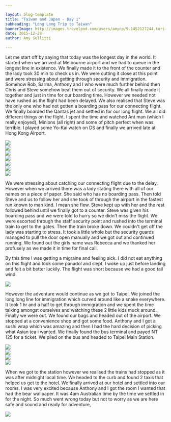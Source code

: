 ```yaml
---

layout: blog-template
title: "Taiwan and Japan - Day 1"
subHeading: "Long Long Trip to Taiwan"
bannerImage: http://images.travelpod.com/users/amynp/9.1452127244.tori-gate.jpg
date: 2015-12-28
author: Amy Sellitti

---
```

Let me start off by saying that today was the longest day in the world. It started when we arrived at Melbourne airport and we had to queue in the longest line in existence. We finally made it to the front of the counter and the lady took 30 min to check us in. We were cutting it close at this point and were stressing about getting through security and immigration. Somehow Rob, Sarma, Anthony and I who were much  further behind then Chris and Steve somehow beat them out of security. We all finally made it together and just in time for our boarding time. However we needed not have rushed as the flight had been delayed. We also realised that Steve was the only one who had not gotten a boarding pass for our connecting flight. We finally boarded the Qantas jet and settled in for our long flight. We all did different things on the flight. I spent the time and watched Ant man (which I really enjoyed), Minions (all right) and some of pitch perfect when was terrible. I played some Yo-Kai watch on DS and finally we arrived late at Hong Kong Airport. 

<div class="center-image"><img src="http://images.travelpod.com/users/amynp/9.1451385497.anth-and-steve-at-airport.jpg" /></div>
<div class="center-image"><img src="http://images.travelpod.com/users/amynp/9.1451385497.sarma-in-mid-eat.jpg" /></div>
<div class="center-image"><img src="http://images.travelpod.com/users/amynp/9.1451385497.group-shot-at-melbourne-airport.jpg" /></div>
<div class="center-image"><img src="http://images.travelpod.com/users/amynp/9.1451385497.group-shot-on-plane.jpg" /></div>
<div class="center-image"><img src="http://images.travelpod.com/users/amynp/9.1451385497.chris-on-plane.jpg" /></div>
<div class="center-image"><img src="http://images.travelpod.com/users/amynp/9.1451385497.anthony-on-plane.jpg" /></div>
<div class="center-image"><img src="http://images.travelpod.com/users/amynp/9.1451385497.what-the.jpg" /></div>

We were stressing about catching our connecting flight due to the delay. However when  we arrived there was a lady stating there with all of our names on a piece of paper. She said who has no boarding pass. Then told Steve and us to follow her and she took of through the airport in the fastest run known to man kind. I mean she flew. Steve kept up with her and the rest followed behind until we finally got to a counter. Steve was given his boarding pass and we were told to hurry so we didn't miss the flight. We were escorted through the staff security point and rushed into the terminal train to get to the gates. Then the train broke down. We couldn't get off the lady was starting to stress. It took a little whole but the security guards managed to pull the door open manually and we got out and continued running. We found out the girls name was Rebecca and we thanked her profusely as we made it in time for final call.

By this time I was getting a migraine and feeling sick. I did not eat anything on this flight and took some panadol and slept. I woke up just before landing and felt a bit better luckily. The flight was short because we had a good tail wind. 

<div class="center-image"><img src="http://images.travelpod.com/users/amynp/9.1451385497.sunset-over-hong-kong.jpg" /></div>

However the adventure would continue as we got to Taipei. We joined the long long line for immigration which curved around like a snake everywhere. It took 1 hr and a half to get through immigration and we spent the time talking amongst ourselves and watching these 2 little kids muck around. Finally we were out. We found our bags and headed out of the airport. We stopped at a convenience shop and got some food. Anthony and I got a sushi wrap which was amazing and then I had the hard decision of picking what Asian tea i wanted. We finally found the bus terminal and payed NT 125 for a ticket. We piled on the bus and headed to Taipei Main Station.  

<div class="center-image"><img src="http://images.travelpod.com/users/amynp/9.1451385497.first-food-stop.jpg" /></div>
<div class="center-image"><img src="http://images.travelpod.com/users/amynp/9.1451385497.late-dinner.jpg" /></div>
<div class="center-image"><img src="http://images.travelpod.com/users/amynp/9.1451385497.melon-bread-no-1.jpg" /></div>
<div class="center-image"><img src="http://images.travelpod.com/users/amynp/9.1451385497.cramped-bus-ride.jpg" /></div>

When we got to the station however we  realised the trains had stopped as it was after midnight local time. We headed to the curb and found 2 taxis that helped us get to the hotel. We finally arrived at our hotel and settled into our rooms. I was very excited because Anthony and I got the room I wanted that had the bear wallpaper. It was 4am Australian time by the time we settled in for the night. So much went wrong today but not to worry as we are here safe and sound and ready for adventure,

<div class="center-image"><img src="http://images.travelpod.com/users/amynp/9.1451385497.the-bear-in-our-room.jpg" /></div>

